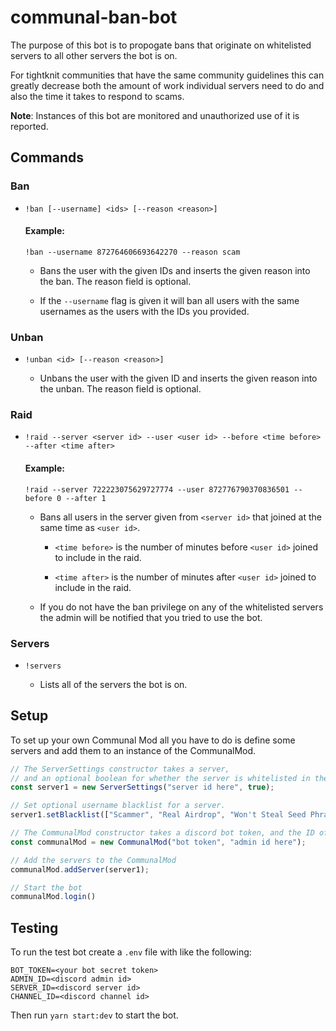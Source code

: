 # communal-ban-bot

The purpose of this bot is to propogate bans that originate on whitelisted servers to all other servers the bot is on.

For tightknit communities that have the same community guidelines this can greatly decrease both the amount of work individual servers need to do and also the time it takes to respond to scams.

**Note**: Instances of this bot are monitored and unauthorized use of it is reported.

## Commands

### Ban

- `!ban [--username] <ids> [--reason <reason>]`

   #### Example:
   ```
   !ban --username 872764606693642270 --reason scam
   ```

  - Bans the user with the given IDs and inserts the given reason into the ban. The reason field is optional.

  - If the `--username` flag is given it will ban all users with the same usernames as the users with the IDs you provided.
### Unban
- `!unban <id> [--reason <reason>]`

  - Unbans the user with the given ID and inserts the given reason into the unban. The reason field is optional.

### Raid
- `!raid --server <server id> --user <user id> --before <time before> --after <time after>`
   
   #### Example:
   ```
   !raid --server 722223075629727774 --user 872776790370836501 --before 0 --after 1
   ```

  - Bans all users in the server given from `<server id>` that joined at the same time as `<user id>`.

    - `<time before>` is the number of minutes before `<user id>` joined to include in the raid.

    - `<time after>` is the number of minutes after `<user id>` joined to include in the raid.

  - If you do not have the ban privilege on any of the whitelisted servers the admin will be notified that you tried to use the bot.

### Servers
- `!servers`

  - Lists all of the servers the bot is on.

## Setup

To set up your own Communal Mod all you have to do is define some servers and add them to an instance of the CommunalMod.

```js
// The ServerSettings constructor takes a server, 
// and an optional boolean for whether the server is whitelisted in the bot.
const server1 = new ServerSettings("server id here", true);

// Set optional username blacklist for a server.
server1.setBlacklist(["Scammer", "Real Airdrop", "Won't Steal Seed Phrase"]);

// The CommunalMod constructor takes a discord bot token, and the ID of the bot's admin.
const communalMod = new CommunalMod("bot token", "admin id here");

// Add the servers to the CommunalMod
communalMod.addServer(server1);

// Start the bot
communalMod.login()
```

## Testing

To run the test bot create a `.env` file with like the following:

```
BOT_TOKEN=<your bot secret token>
ADMIN_ID=<discord admin id>
SERVER_ID=<discord server id>
CHANNEL_ID=<discord channel id>
```

Then run `yarn start:dev` to start the bot.